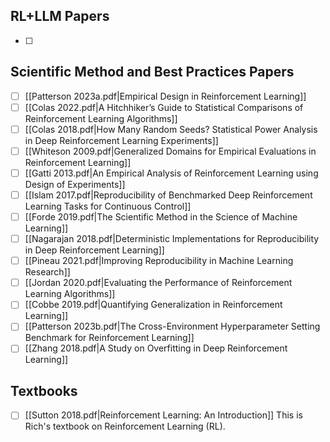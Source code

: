 ## RL+LLM Papers

- [ ] 

## Scientific Method and Best Practices Papers

- [ ] [[Patterson 2023a.pdf|Empirical Design in Reinforcement Learning]]
- [ ] [[Colas 2022.pdf|A Hitchhiker’s Guide to Statistical Comparisons of Reinforcement Learning Algorithms]]
- [ ] [[Colas 2018.pdf|How Many Random Seeds? Statistical Power Analysis in Deep Reinforcement Learning Experiments]]
- [ ] [[Whiteson 2009.pdf|Generalized Domains for Empirical Evaluations in Reinforcement Learning]]
- [ ] [[Gatti 2013.pdf|An Empirical Analysis of Reinforcement Learning using Design of Experiments]]
- [ ] [[Islam 2017.pdf|Reproducibility of Benchmarked Deep Reinforcement Learning Tasks for Continuous Control]]
- [ ] [[Forde 2019.pdf|The Scientific Method in the Science of Machine Learning]]
- [ ] [[Nagarajan 2018.pdf|Deterministic Implementations for Reproducibility in Deep Reinforcement Learning]]
- [ ] [[Pineau 2021.pdf|Improving Reproducibility in Machine Learning Research]]
- [ ] [[Jordan 2020.pdf|Evaluating the Performance of Reinforcement Learning Algorithms]]
- [ ] [[Cobbe 2019.pdf|Quantifying Generalization in Reinforcement Learning]]
- [ ] [[Patterson 2023b.pdf|The Cross-Environment Hyperparameter Setting Benchmark for Reinforcement Learning]]
- [ ] [[Zhang 2018.pdf|A Study on Overfitting in Deep Reinforcement Learning]]

## Textbooks

- [ ] [[Sutton 2018.pdf|Reinforcement Learning: An Introduction]] This is Rich's textbook on Reinforcement Learning (RL).